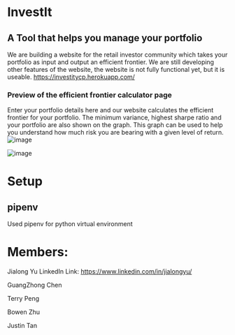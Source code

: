 # InvestIt

## A Tool that helps you manage your portfolio
We are building a website for the retail investor community which takes your portfolio as input and output an efficient frontier. We are still developing other features of the website, the website is not fully functional yet, but it is useable. 
https://investitycp.herokuapp.com/

### Preview of the efficient frontier calculator page
Enter your portfolio details here and our website calculates the efficient frontier for your portfolio. The minimum variance, highest sharpe ratio and your portfolio are also shown on the graph. This graph can be used to help you understand how much risk you are bearing with a given level of return. 
![image](https://user-images.githubusercontent.com/45712833/138455125-cc83bbbf-57be-4347-b4f9-1c77e6092619.png)

![image](https://user-images.githubusercontent.com/45712833/138455387-eada3a11-bda0-4745-8fce-62f0c35f6427.png)

# Setup

## pipenv

Used pipenv for python virtual environment


# Members:
Jialong Yu LinkedIn Link: https://www.linkedin.com/in/jialongyu/

GuangZhong Chen

Terry Peng

Bowen Zhu

Justin Tan

